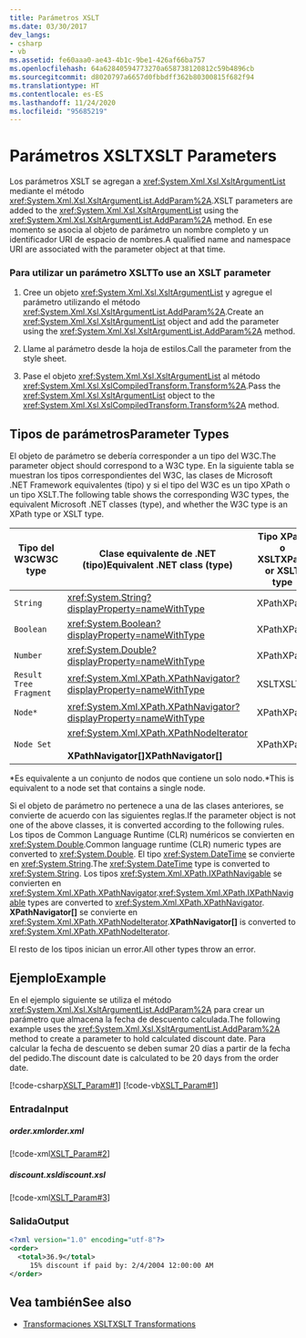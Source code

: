 ```yaml
---
title: Parámetros XSLT
ms.date: 03/30/2017
dev_langs:
- csharp
- vb
ms.assetid: fe60aaa0-ae43-4b1c-9be1-426af66ba757
ms.openlocfilehash: 64a62840594773270a658738120812c59b4896cb
ms.sourcegitcommit: d8020797a6657d0fbbdff362b80300815f682f94
ms.translationtype: HT
ms.contentlocale: es-ES
ms.lasthandoff: 11/24/2020
ms.locfileid: "95685219"
---
```

# <a name="xslt-parameters"></a><span data-ttu-id="271d1-102">Parámetros XSLT</span><span class="sxs-lookup"><span data-stu-id="271d1-102">XSLT Parameters</span></span>

<span data-ttu-id="271d1-103">Los parámetros XSLT se agregan a <xref:System.Xml.Xsl.XsltArgumentList> mediante el método <xref:System.Xml.Xsl.XsltArgumentList.AddParam%2A>.</span><span class="sxs-lookup"><span data-stu-id="271d1-103">XSLT parameters are added to the <xref:System.Xml.Xsl.XsltArgumentList> using the <xref:System.Xml.Xsl.XsltArgumentList.AddParam%2A> method.</span></span> <span data-ttu-id="271d1-104">En ese momento se asocia al objeto de parámetro un nombre completo y un identificador URI de espacio de nombres.</span><span class="sxs-lookup"><span data-stu-id="271d1-104">A qualified name and namespace URI are associated with the parameter object at that time.</span></span>  
  
### <a name="to-use-an-xslt-parameter"></a><span data-ttu-id="271d1-105">Para utilizar un parámetro XSLT</span><span class="sxs-lookup"><span data-stu-id="271d1-105">To use an XSLT parameter</span></span>  
  
1. <span data-ttu-id="271d1-106">Cree un objeto <xref:System.Xml.Xsl.XsltArgumentList> y agregue el parámetro utilizando el método <xref:System.Xml.Xsl.XsltArgumentList.AddParam%2A>.</span><span class="sxs-lookup"><span data-stu-id="271d1-106">Create an <xref:System.Xml.Xsl.XsltArgumentList> object and add the parameter using the <xref:System.Xml.Xsl.XsltArgumentList.AddParam%2A> method.</span></span>  
  
2. <span data-ttu-id="271d1-107">Llame al parámetro desde la hoja de estilos.</span><span class="sxs-lookup"><span data-stu-id="271d1-107">Call the parameter from the style sheet.</span></span>  
  
3. <span data-ttu-id="271d1-108">Pase el objeto <xref:System.Xml.Xsl.XsltArgumentList> al método <xref:System.Xml.Xsl.XslCompiledTransform.Transform%2A>.</span><span class="sxs-lookup"><span data-stu-id="271d1-108">Pass the <xref:System.Xml.Xsl.XsltArgumentList> object to the <xref:System.Xml.Xsl.XslCompiledTransform.Transform%2A> method.</span></span>  
  
## <a name="parameter-types"></a><span data-ttu-id="271d1-109">Tipos de parámetros</span><span class="sxs-lookup"><span data-stu-id="271d1-109">Parameter Types</span></span>  

 <span data-ttu-id="271d1-110">El objeto de parámetro se debería corresponder a un tipo del W3C.</span><span class="sxs-lookup"><span data-stu-id="271d1-110">The parameter object should correspond to a W3C type.</span></span> <span data-ttu-id="271d1-111">En la siguiente tabla se muestran los tipos correspondientes del W3C, las clases de Microsoft .NET Framework equivalentes (tipo) y si el tipo del W3C es un tipo XPath o un tipo XSLT.</span><span class="sxs-lookup"><span data-stu-id="271d1-111">The following table shows the corresponding W3C types, the equivalent Microsoft .NET classes (type), and whether the W3C type is an XPath type or XSLT type.</span></span>  
  
|<span data-ttu-id="271d1-112">Tipo del W3C</span><span class="sxs-lookup"><span data-stu-id="271d1-112">W3C type</span></span>|<span data-ttu-id="271d1-113">Clase equivalente de .NET (tipo)</span><span class="sxs-lookup"><span data-stu-id="271d1-113">Equivalent .NET class (type)</span></span>|<span data-ttu-id="271d1-114">Tipo XPath o XSLT</span><span class="sxs-lookup"><span data-stu-id="271d1-114">XPath or XSLT type</span></span>|  
|--------------|------------------------------------|------------------------|  
|`String`|<xref:System.String?displayProperty=nameWithType>|<span data-ttu-id="271d1-115">XPath</span><span class="sxs-lookup"><span data-stu-id="271d1-115">XPath</span></span>|  
|`Boolean`|<xref:System.Boolean?displayProperty=nameWithType>|<span data-ttu-id="271d1-116">XPath</span><span class="sxs-lookup"><span data-stu-id="271d1-116">XPath</span></span>|  
|`Number`|<xref:System.Double?displayProperty=nameWithType>|<span data-ttu-id="271d1-117">XPath</span><span class="sxs-lookup"><span data-stu-id="271d1-117">XPath</span></span>|  
|`Result Tree Fragment`|<xref:System.Xml.XPath.XPathNavigator?displayProperty=nameWithType>|<span data-ttu-id="271d1-118">XSLT</span><span class="sxs-lookup"><span data-stu-id="271d1-118">XSLT</span></span>|  
|`Node*`|<xref:System.Xml.XPath.XPathNavigator?displayProperty=nameWithType>|<span data-ttu-id="271d1-119">XPath</span><span class="sxs-lookup"><span data-stu-id="271d1-119">XPath</span></span>|  
|`Node Set`|<xref:System.Xml.XPath.XPathNodeIterator><br /><br /> <span data-ttu-id="271d1-120">**XPathNavigator[]**</span><span class="sxs-lookup"><span data-stu-id="271d1-120">**XPathNavigator[]**</span></span>|<span data-ttu-id="271d1-121">XPath</span><span class="sxs-lookup"><span data-stu-id="271d1-121">XPath</span></span>|  
  
 <span data-ttu-id="271d1-122">\*Es equivalente a un conjunto de nodos que contiene un solo nodo.</span><span class="sxs-lookup"><span data-stu-id="271d1-122">\*This is equivalent to a node set that contains a single node.</span></span>  
  
 <span data-ttu-id="271d1-123">Si el objeto de parámetro no pertenece a una de las clases anteriores, se convierte de acuerdo con las siguientes reglas.</span><span class="sxs-lookup"><span data-stu-id="271d1-123">If the parameter object is not one of the above classes, it is converted according to the following rules.</span></span> <span data-ttu-id="271d1-124">Los tipos de Common Language Runtime (CLR) numéricos se convierten en <xref:System.Double>.</span><span class="sxs-lookup"><span data-stu-id="271d1-124">Common language runtime (CLR) numeric types are converted to <xref:System.Double>.</span></span> <span data-ttu-id="271d1-125">El tipo <xref:System.DateTime> se convierte en <xref:System.String>.</span><span class="sxs-lookup"><span data-stu-id="271d1-125">The <xref:System.DateTime> type is converted to <xref:System.String>.</span></span> <span data-ttu-id="271d1-126">Los tipos <xref:System.Xml.XPath.IXPathNavigable> se convierten en <xref:System.Xml.XPath.XPathNavigator>.</span><span class="sxs-lookup"><span data-stu-id="271d1-126"><xref:System.Xml.XPath.IXPathNavigable> types are converted to <xref:System.Xml.XPath.XPathNavigator>.</span></span> <span data-ttu-id="271d1-127">**XPathNavigator[]** se convierte en <xref:System.Xml.XPath.XPathNodeIterator>.</span><span class="sxs-lookup"><span data-stu-id="271d1-127">**XPathNavigator[]** is converted to <xref:System.Xml.XPath.XPathNodeIterator>.</span></span>  
  
 <span data-ttu-id="271d1-128">El resto de los tipos inician un error.</span><span class="sxs-lookup"><span data-stu-id="271d1-128">All other types throw an error.</span></span>  
  
## <a name="example"></a><span data-ttu-id="271d1-129">Ejemplo</span><span class="sxs-lookup"><span data-stu-id="271d1-129">Example</span></span>  

 <span data-ttu-id="271d1-130">En el ejemplo siguiente se utiliza el método <xref:System.Xml.Xsl.XsltArgumentList.AddParam%2A> para crear un parámetro que almacena la fecha de descuento calculada.</span><span class="sxs-lookup"><span data-stu-id="271d1-130">The following example uses the <xref:System.Xml.Xsl.XsltArgumentList.AddParam%2A> method to create a parameter to hold calculated discount date.</span></span> <span data-ttu-id="271d1-131">Para calcular la fecha de descuento se deben sumar 20 días a partir de la fecha del pedido.</span><span class="sxs-lookup"><span data-stu-id="271d1-131">The discount date is calculated to be 20 days from the order date.</span></span>  
  
 [!code-csharp[XSLT_Param#1](../../../../samples/snippets/csharp/VS_Snippets_Data/XSLT_Param/CS/xsltparam.cs#1)]
 [!code-vb[XSLT_Param#1](../../../../samples/snippets/visualbasic/VS_Snippets_Data/XSLT_Param/VB/xsltparam.vb#1)]  
  
### <a name="input"></a><span data-ttu-id="271d1-132">Entrada</span><span class="sxs-lookup"><span data-stu-id="271d1-132">Input</span></span>  
  
##### <a name="orderxml"></a><span data-ttu-id="271d1-133">order.xml</span><span class="sxs-lookup"><span data-stu-id="271d1-133">order.xml</span></span>  

 [!code-xml[XSLT_Param#2](../../../../samples/snippets/xml/VS_Snippets_Data/XSLT_Param/XML/order.xml#2)]  
  
##### <a name="discountxsl"></a><span data-ttu-id="271d1-134">discount.xsl</span><span class="sxs-lookup"><span data-stu-id="271d1-134">discount.xsl</span></span>  

 [!code-xml[XSLT_Param#3](../../../../samples/snippets/xml/VS_Snippets_Data/XSLT_Param/XML/discount.xsl#3)]  
  
### <a name="output"></a><span data-ttu-id="271d1-135">Salida</span><span class="sxs-lookup"><span data-stu-id="271d1-135">Output</span></span>  
  
```xml  
<?xml version="1.0" encoding="utf-8"?>  
<order>  
  <total>36.9</total>  
     15% discount if paid by: 2/4/2004 12:00:00 AM  
</order>  
```  
  
## <a name="see-also"></a><span data-ttu-id="271d1-136">Vea también</span><span class="sxs-lookup"><span data-stu-id="271d1-136">See also</span></span>

- [<span data-ttu-id="271d1-137">Transformaciones XSLT</span><span class="sxs-lookup"><span data-stu-id="271d1-137">XSLT Transformations</span></span>](xslt-transformations.md)
